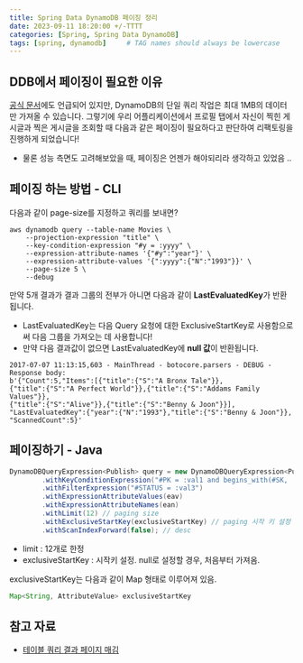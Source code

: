 ```yaml
---
title: Spring Data DynamoDB 페이징 정리
date: 2023-09-11 18:20:00 +/-TTTT
categories: [Spring, Spring Data DynamoDB]
tags: [spring, dynamodb]     # TAG names should always be lowercase
---
```


## DDB에서 페이징이 필요한 이유

[공식 문서](https://docs.aws.amazon.com/ko_kr/amazondynamodb/latest/developerguide/Query.html)에도 언급되어 있지만, DynamoDB의 단일 쿼리 작업은 최대 1MB의 데이터만 가져올 수 있습니다. 그렇기에 우리 어플리케이션에서 프로필 탭에서 자신이 찍힌 게시글과 찍은 게시글을 조회할 때 다음과 같은 페이징이 필요하다고 판단하여 리팩토링을 진행하게 되었습니다!

-   물론 성능 측면도 고려해보았을 때, 페이징은 언젠가 해야되리라 생각하고 있었음 ..

## 페이징 하는 방법 - CLI

다음과 같이 page-size를 지정하고 쿼리를 보내면?

```
aws dynamodb query --table-name Movies \
    --projection-expression "title" \
    --key-condition-expression "#y = :yyyy" \
    --expression-attribute-names '{"#y":"year"}' \
    --expression-attribute-values '{":yyyy":{"N":"1993"}}' \
    --page-size 5 \
    --debug
```

만약 5개 결과가 결과 그룹의 전부가 아니면 다음과 같이 **LastEvaluatedKey**가 반환됩니다.

-   LastEvaluatedKey는 다음 Query 요청에 대한 ExclusiveStartKey로 사용함으로써 다음 그룹을 가져오는 데 사용합니다!
-   만약 다음 결과값이 없으면 LastEvaluatedKey에 **null 값**이 반환됩니다.

```
2017-07-07 11:13:15,603 - MainThread - botocore.parsers - DEBUG - Response body:
b'{"Count":5,"Items":[{"title":{"S":"A Bronx Tale"}},
{"title":{"S":"A Perfect World"}},{"title":{"S":"Addams Family Values"}},
{"title":{"S":"Alive"}},{"title":{"S":"Benny & Joon"}}],
"LastEvaluatedKey":{"year":{"N":"1993"},"title":{"S":"Benny & Joon"}},
"ScannedCount":5}'
```

## 페이징하기 - Java

```java
DynamoDBQueryExpression<Publish> query = new DynamoDBQueryExpression<Publish>()
        .withKeyConditionExpression("#PK = :val1 and begins_with(#SK, :val2)")
        .withFilterExpression("#STATUS = :val3")
        .withExpressionAttributeValues(eav)
        .withExpressionAttributeNames(ean)
        .withLimit(12) // paging size
        .withExclusiveStartKey(exclusiveStartKey) // paging 시작 키 설정
        .withScanIndexForward(false); // desc
```

-   limit : 12개로 한정
-   exclusiveStartKey : 시작키 설정. null로 설정할 경우, 처음부터 가져옴.

exclusiveStartKey는 다음과 같이 Map 형태로 이루어져 있음.

```java
Map<String, AttributeValue> exclusiveStartKey
```

## 참고 자료

-   [테이블 쿼리 결과 페이지 매김](https://docs.aws.amazon.com/ko_kr/amazondynamodb/latest/developerguide/Query.Pagination.html)